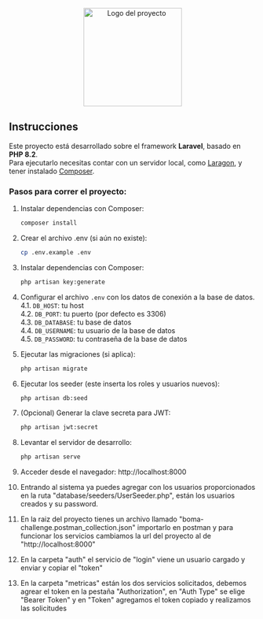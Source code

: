 <p align="center">
  <img src="public/logo.png" alt="Logo del proyecto" width="200">
</p>

## **Instrucciones**

Este proyecto está desarrollado sobre el framework **Laravel**, basado en **PHP 8.2**.  
Para ejecutarlo necesitas contar con un servidor local, como [Laragon](https://laragon.org/download/), y tener instalado [Composer](https://getcomposer.org/).

### Pasos para correr el proyecto:

1. Instalar dependencias con Composer:
   ```bash
   composer install

2. Crear el archivo .env (si aún no existe):
	```bash
	cp .env.example .env

3. Instalar dependencias con Composer:
	```bash
	php artisan key:generate

4. Configurar el archivo `.env` con los datos de conexión a la base de datos.  
    4.1. `DB_HOST`: tu host  
    4.2. `DB_PORT`: tu puerto (por defecto es 3306)  
    4.3. `DB_DATABASE`: tu base de datos  
    4.4. `DB_USERNAME`: tu usuario de la base de datos  
    4.5. `DB_PASSWORD`: tu contraseña de la base de datos

5. Ejecutar las migraciones (si aplica):
	```bash
	php artisan migrate

6. Ejecutar los seeder (este inserta los roles y usuarios nuevos):
	```bash
	php artisan db:seed

7. (Opcional) Generar la clave secreta para JWT:
	```bash
	php artisan jwt:secret

8. Levantar el servidor de desarrollo:
	```bash
	php artisan serve

9. Acceder desde el navegador:
	http://localhost:8000

10. Entrando al sistema ya puedes agregar con los usuarios proporcionados en la ruta "database/seeders/UserSeeder.php", están los usuarios creados y su password.

11. En la raiz del proyecto tienes un archivo llamado "boma-challenge.postman_collection.json" importarlo en postman y para funcionar los servicios cambiamos la url del proyecto al de "http://localhost:8000"

12. En la carpeta "auth" el servicio de "login" viene un usuario cargado y enviar y copiar el "token"

13. En la carpeta "metricas" están los dos servicios solicitados, debemos agrear el token en la pestaña "Authorization", en "Auth Type" se elige "Bearer Token" y en "Token" agregamos el token copiado y realizamos las solicitudes